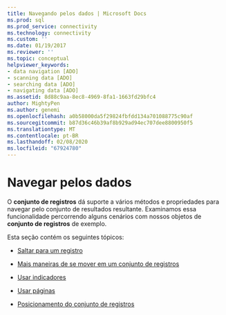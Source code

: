 ```yaml
---
title: Navegando pelos dados | Microsoft Docs
ms.prod: sql
ms.prod_service: connectivity
ms.technology: connectivity
ms.custom: ''
ms.date: 01/19/2017
ms.reviewer: ''
ms.topic: conceptual
helpviewer_keywords:
- data navigation [ADO]
- scanning data [ADO]
- searching data [ADO]
- navigating data [ADO]
ms.assetid: 8d88c9aa-8ec8-4969-8fa1-1663fd29bfc4
author: MightyPen
ms.author: genemi
ms.openlocfilehash: a0b58000da5f29824fbfdd134a701088775c90af
ms.sourcegitcommit: b87d36c46b39af8b929ad94ec707dee8800950f5
ms.translationtype: MT
ms.contentlocale: pt-BR
ms.lasthandoff: 02/08/2020
ms.locfileid: "67924780"
---
```

# <a name="navigating-through-data"></a>Navegar pelos dados
O **conjunto de registros** dá suporte a vários métodos e propriedades para navegar pelo conjunto de resultados resultante. Examinamos essa funcionalidade percorrendo alguns cenários com nossos objetos de **conjunto de registros** de exemplo.  
  
 Esta seção contém os seguintes tópicos:  
  
-   [Saltar para um registro](../../../ado/guide/data/jumping-to-a-record.md)  
  
-   [Mais maneiras de se mover em um conjunto de registros](../../../ado/guide/data/more-ways-to-move-in-a-recordset.md)  
  
-   [Usar indicadores](../../../ado/guide/data/using-bookmarks.md)  
  
-   [Usar páginas](../../../ado/guide/data/using-pages.md)  
  
-   [Posicionamento do conjunto de registros](../../../ado/guide/data/recordset-positioning.md)
